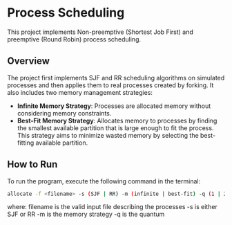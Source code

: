 # Process Scheduling

This project implements Non-preemptive (Shortest Job First) and preemptive (Round Robin) process scheduling.

## Overview

The project first implements SJF and RR scheduling algorithms on simulated processes and then applies them to real processes created by forking. It also includes two memory management strategies:

- **Infinite Memory Strategy**: Processes are allocated memory without considering memory constraints.
- **Best-Fit Memory Strategy**: Allocates memory to processes by finding the smallest available partition that is large enough to fit the process. This strategy aims to minimize wasted memory by selecting the best-fitting available partition.

## How to Run

To run the program, execute the following command in the terminal:

```sh
allocate -f <filename> -s (SJF | RR) -m (infinite | best-fit) -q (1 | 2 | 3)
```
where:
filename is the valid input file describing the processes
-s is either SJF or RR
-m is the memory strategy
-q is the quantum
